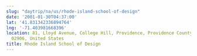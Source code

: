 ```yaml
---
slug: "daytrip/na/us/rhode-island-school-of-design"
date: '2001-01-30T04:37:00'
lat: '41.831342336894764'
lng: '-71.403981668396'
location: 81, Lloyd Avenue, College Hill, Providence, Providence County, Rhode Island,
  02906, United States
title: Rhode Island School of Design
---
```



